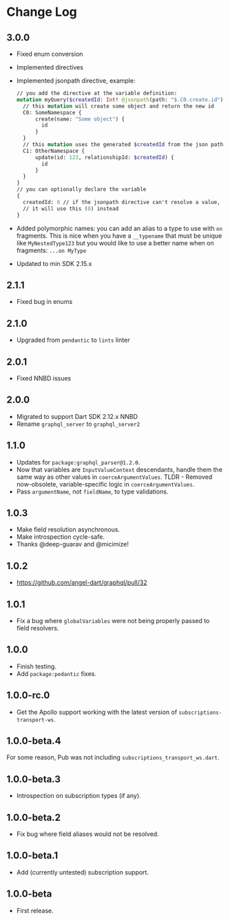 # Change Log

## 3.0.0

* Fixed enum conversion
* Implemented directives
* Implemented jsonpath directive, example:

  ```graphql
  // you add the directive at the variable definition:
  mutation myQuery($createdId: Int! @jsonpath(path: "$.C0.create.id")) {
    // this mutation will create some object and return the new id
    C0: SomeNamespace {
        create(name: "Some object") {
          id
        }
    }
    // this mutation uses the generated $createdId from the json path directive
    C1: OtherNamespace {
        update(id: 123, relationshipId: $createdId) {
          id
        }
    }
  }
  // you can optionally declare the variable
  {
    createdId: 0 // if the jsonpath directive can't resolve a value, 
    // it will use this (0) instead
  }
  ```

* Added polymorphic names: you can add an alias to a type to use with `on` fragments. This is nice when you have a `__typename` that must be unique like `MyNestedType123` but you would like to use a better name when on fragments: `...on MyType`  
* Updated to min SDK 2.15.x

## 2.1.1

* Fixed bug in enums

## 2.1.0

* Upgraded from `pendantic` to `lints` linter

## 2.0.1

* Fixed NNBD issues

## 2.0.0

* Migrated to support Dart SDK 2.12.x NNBD
* Rename `graphql_server` to `graphql_server2`

## 1.1.0

* Updates for `package:graphql_parser@1.2.0`.
* Now that variables are `InputValueContext` descendants, handle them the
same way as other values in `coerceArgumentValues`. TLDR - Removed
now-obsolete, variable-specific logic in `coerceArgumentValues`.
* Pass `argumentName`, not `fieldName`, to type validations.

## 1.0.3

* Make field resolution asynchronous.
* Make introspection cycle-safe.
* Thanks @deep-guarav and @micimize!

## 1.0.2

* <https://github.com/angel-dart/graphql/pull/32>

## 1.0.1

* Fix a bug where `globalVariables` were not being properly passed
to field resolvers.

## 1.0.0

* Finish testing.
* Add `package:pedantic` fixes.

## 1.0.0-rc.0

* Get the Apollo support working with the latest version of `subscriptions-transport-ws`.

## 1.0.0-beta.4

For some reason, Pub was not including `subscriptions_transport_ws.dart`.

## 1.0.0-beta.3

* Introspection on subscription types (if any).

## 1.0.0-beta.2

* Fix bug where field aliases would not be resolved.

## 1.0.0-beta.1

* Add (currently untested) subscription support.

## 1.0.0-beta

* First release.

